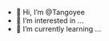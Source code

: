 - 👋 Hi, I’m @Tangoyee
- 👀 I’m interested in ...
- 🌱 I’m currently learning ...


<!---
DONT COPY THIS CODE!
--->
<!---
Tangoyee/Tangoyee is a ✨ special ✨ repository because its `README.md` (this file) appears on your GitHub profile.
You can click the Preview link to take a look at your changes.
--->
